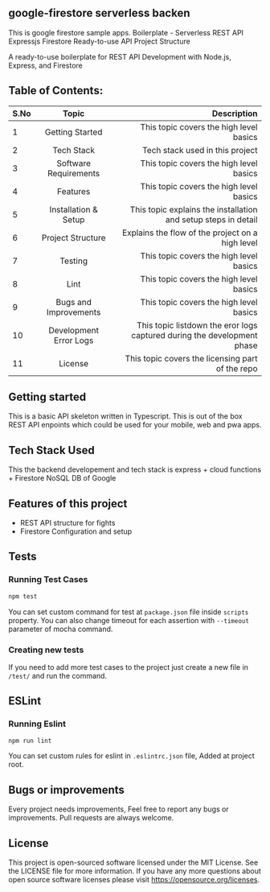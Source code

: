## google-firestore serverless backen
This is google firestore sample apps.
Boilerplate - Serverless REST API Expressjs Firestore Ready-to-use API Project Structure

A ready-to-use boilerplate for REST API Development with Node.js, Express, and Firestore


##  Table of Contents:

| S.No |         Topic          |                                                             Description |
| :--- | :--------------------: | ----------------------------------------------------------------------: |
| 1    |    Getting Started     |                                 This topic covers the high level basics |
| 2    |       Tech Stack       |                                         Tech stack used in this project |
| 3    | Software Requirements  |                                 This topic covers the high level basics |
| 4    |        Features        |                                 This topic covers the high level basics |
| 5    |  Installation & Setup  |          This topic explains the installation and setup steps in detail |
| 6    |   Project Structure    |                        Explains the flow of the project on a high level |
| 7    |        Testing         |                                 This topic covers the high level basics |
| 8    |          Lint          |                                 This topic covers the high level basics |
| 9    | Bugs and Improvements  |                                 This topic covers the high level basics |
| 10   | Development Error Logs | This topic listdown the eror logs captured during the development phase |
| 11   |        License         |                        This topic covers the licensing part of the repo |




## Getting started
This is a basic API skeleton written in Typescript. This is out of the box REST API enpoints which could be used for your mobile, web and pwa apps.

## Tech Stack Used
This the backend developement and tech stack is express + cloud functions + Firestore NoSQL DB of Google

## Features of this project
- REST API structure for fights
- Firestore Configuration and setup

## Tests
### Running  Test Cases

```bash
npm test
```

You can set custom command for test at `package.json` file inside `scripts` property. You can also change timeout for each assertion with `--timeout` parameter of mocha command.

### Creating new tests
If you need to add more test cases to the project just create a new file in `/test/` and run the command.

## ESLint
### Running  Eslint

```bash
npm run lint
```
You can set custom rules for eslint in `.eslintrc.json` file, Added at project root.

## Bugs or improvements
Every project needs improvements, Feel free to report any bugs or improvements. Pull requests are always welcome.

## License
This project is open-sourced software licensed under the MIT License. See the LICENSE file for more information. If you have any more questions about
open source software licenses please visit https://opensource.org/licenses.     
